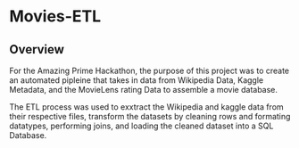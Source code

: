 # Movies-ETL

## Overview
For the Amazing Prime Hackathon, the purpose of this project was to create an automated pipleine that takes in data from Wikipedia Data, Kaggle Metadata, and the MovieLens rating Data to assemble a movie database.  

The ETL process was used to exxtract the Wikipedia and kaggle data from their respective files, transform the datasets by cleaning rows and formating datatypes, performing joins, and loading the cleaned dataset into a SQL Database.  
